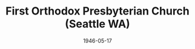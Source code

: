 ---
date: &id001 1946-05-17
end_date: null
location:
  address: WA
  city: Seattle
  state: WA
minister:
- end: 1948-01-01
  name: James Brown
  start: 1946-01-01
  type: Pastor
- end: 1954-01-01
  name: Earl Zetterholm
  start: 1948-01-01
  type: Pastor
ministers:
- James Brown
- Earl Zetterholm
name: First Orthodox Presbyterian Church
names:
- end: 1956-04-19
  name: First Orthodox Presbyterian Church
  start: 1946-05-17
origination_date: *id001
raw_data: "WASHINGTON Seattle\n\nFirst Orthodox Presbyterian Church (May 17, 1946\u2013\
  April 19, 1956)\nPastors: James Brown, 1946\u201348\nEarl Zetterholm, 1948\u2013\
  54"
received_from: null
states:
- WA
status:
  active: false
  end_date: null
  reason: null
  received_from: null
  withdrawal_to: null
title: First Orthodox Presbyterian Church (Seattle WA)
year_established:
- 1946

---